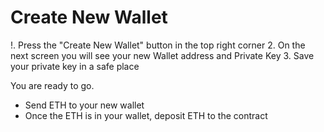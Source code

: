 # Create New Wallet

!. Press the "Create New Wallet" button in the top right corner
2. On the next screen you will see your new Wallet address and Private Key
3. Save your private key in a safe place

You are ready to go. 

- Send ETH to your new wallet
- Once the ETH is in your wallet, deposit ETH to the contract
